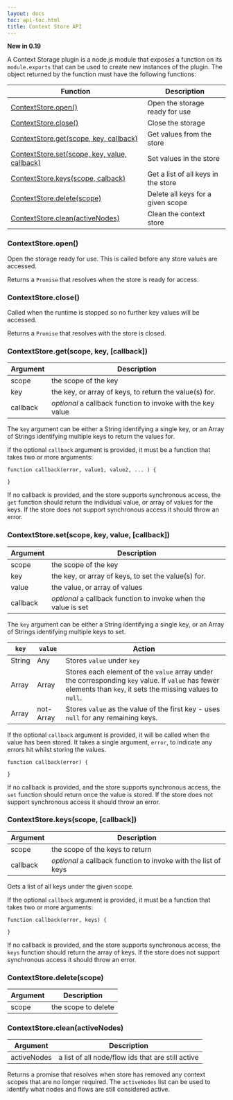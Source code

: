 ```yaml
---
layout: docs
toc: api-toc.html
title: Context Store API
---
```


**New in 0.19**

A Context Storage plugin is a node.js module that exposes a function on its `module.exports`
that can be used to create new instances of the plugin. The object returned by the
function must have the following functions:

 Function                                                      | Description
---------------------------------------------------------------|-------------------------
[ContextStore.open()](#contextstoreopen)                       | Open the storage ready for use
[ContextStore.close()](#contextstoreclose)                     | Close the storage
[ContextStore.get(scope, key, callback)](#contextstoregetscope-key-callback) | Get values from the store
[ContextStore.set(scope, key, value, callback)](#contextstoresetscope-key-value-callback) | Set values in the store
[ContextStore.keys(scope, calback)](#contextstorekeysscope-callback) | Get a list of all keys in the store
[ContextStore.delete(scope)](#contextstoredeletescope)               | Delete all keys for a given scope
[ContextStore.clean(activeNodes)](#contextstorecleanactivenodes)     | Clean the context store

### ContextStore.open()

Open the storage ready for use. This is called before any store values are accessed.

Returns a `Promise` that resolves when the store is ready for access.

### ContextStore.close()

Called when the runtime is stopped so no further key values will be accessed.

Returns a `Promise` that resolves with the store is closed.

### ContextStore.get(scope, key, [callback])

Argument | Description
---------|------------------------------
scope    | the scope of the key
key      | the key, or array of keys, to return the value(s) for.
callback | *optional* a callback function to invoke with the key value

The `key` argument can be either a String identifying a single key, or an Array
of Strings identifying multiple keys to return the values for.


If the optional `callback` argument is provided, it must be a function that takes
two or more arguments:

```
function callback(error, value1, value2, ... ) {

}
```

If no callback is provided, and the store supports synchronous access, the
`get` function should return the individual value, or array of values for the keys.
If the store does not support synchronous access it should throw an error.

### ContextStore.set(scope, key, value, [callback])

Argument | Description
---------|------------------------------
scope    | the scope of the key
key      | the key, or array of keys, to set the value(s) for.
value    | the value, or array of values
callback | *optional* a callback function to invoke when the value is set

The `key` argument can be either a String identifying a single key, or an Array
of Strings identifying multiple keys to set.

`key`        | `value`        | Action
-------------|----------------|----------------
String       | Any            | Stores `value` under `key`
Array        | Array          | Stores each element of the `value` array under the corresponding `key` value. If `value` has fewer elements than `key`, it sets the missing values to `null`.
Array        | not-Array      | Stores `value` as the value of the first key - uses `null` for any remaining keys.


If the optional `callback` argument is provided, it will be called when the value
has been stored. It takes a single argument, `error`, to indicate any errors hit
whilst storing the values.

```
function callback(error) {

}
```

If no callback is provided, and the store supports synchronous access, the
`set` function should return once the value is stored. If the store does not support
synchronous access it should throw an error.

### ContextStore.keys(scope, [callback])

Argument    | Description
------------|------------------------
scope       | the scope of the keys to return
callback    | *optional* a callback function to invoke with the list of keys

Gets a list of all keys under the given scope.

If the optional `callback` argument is provided, it must be a function that takes
two or more arguments:

```
function callback(error, keys) {

}
```

If no callback is provided, and the store supports synchronous access, the
`keys` function should return the array of keys. If the store does not support
synchronous access it should throw an error.


### ContextStore.delete(scope)

Argument    | Description
------------|------------------------
scope       | the scope to delete


### ContextStore.clean(activeNodes)

Argument    | Description
------------|------------------------
activeNodes | a list of all node/flow ids that are still active

Returns a promise that resolves when store has removed any context scopes that
are no longer required. The `activeNodes` list can be used to identify what nodes
and flows are still considered active.
